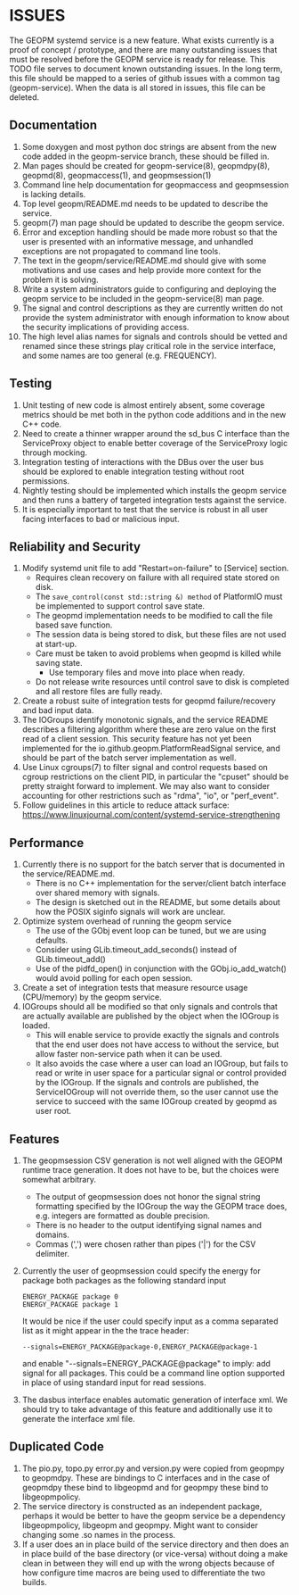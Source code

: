 ISSUES
======

The GEOPM systemd service is a new feature.  What exists currently is
a proof of concept / prototype, and there are many outstanding issues
that must be resolved before the GEOPM service is ready for release.
This TODO file serves to document known outstanding issues.  In the
long term, this file should be mapped to a series of github issues
with a common tag (geopm-service).  When the data is all stored in
issues, this file can be deleted.


Documentation
-------------

1) Some doxygen and most python doc strings are absent from the new
   code added in the geopm-service branch, these should be filled in.
2) Man pages should be created for geopm-service(8), geopmdpy(8),
   geopmd(8), geopmaccess(1), and geopmsession(1)
3) Command line help documentation for geopmaccess and geopmsession is
   lacking details.
4) Top level geopm/README.md needs to be updated to describe the
   service.
5) geopm(7) man page should be updated to describe the geopm service.
6) Error and exception handling should be made more robust so that the
   user is presented with an informative message, and unhandled
   exceptions are not propagated to command line tools.
7) The text in the geopm/service/README.md should give with some
   motivations and use cases and help provide more context for the
   problem it is solving.
8) Write a system administrators guide to configuring and deploying
   the geopm service to be included in the geopm-service(8) man page.
9) The signal and control descriptions as they are currently written
   do not provide the system administrator with enough information to
   know about the security implications of providing access.
10) The high level alias names for signals and controls should be
    vetted and renamed since these strings play critical role in the
    service interface, and some names are too general
    (e.g. FREQUENCY).

Testing
-------

1) Unit testing of new code is almost entirely absent, some coverage
   metrics should be met both in the python code additions and in the
   new C++ code.
2) Need to create a thinner wrapper around the sd_bus C interface than
   the ServiceProxy object to enable better coverage of the
   ServiceProxy logic through mocking.
3) Integration testing of interactions with the DBus over the user bus
   should be explored to enable integration testing without root
   permissions.
4) Nightly testing should be implemented which installs the geopm
   service and then runs a battery of targeted integration tests
   against the service.
5) It is especially important to test that the service is robust in
   all user facing interfaces to bad or malicious input.


Reliability and Security
-------------------------

1) Modify systemd unit file to add "Restart=on-failure" to [Service]
   section.
   - Requires clean recovery on failure with all required state stored
     on disk.
   - The `save_control(const std::string &) method` of PlatformIO must
     be implemented to support control save state.
   - The geopmd implementation needs to be modified to call the file
     based save function.
   - The session data is being stored to disk, but these files are not
     used at start-up.
   - Care must be taken to avoid problems when geopmd is killed while
     saving state.
     + Use temporary files and move into place when ready.
   - Do not release write resources until control save to disk is
     completed and all restore files are fully ready.
2) Create a robust suite of integration tests for geopmd
   failure/recovery and bad input data.
3) The IOGroups identify monotonic signals, and the service README
   describes a filtering algorithm where these are zero value on the
   first read of a client session.  This security feature has not yet
   been implemented for the io.github.geopm.PlatformReadSignal
   service, and should be part of the batch server implementation as
   well.
4) Use Linux cgroups(7) to filter signal and control requests based on
   cgroup restrictions on the client PID, in particular the "cpuset"
   should be pretty straight forward to implement.  We may also want
   to consider accounting for other restrictions such as "rdma", "io",
   or "perf_event".
5) Follow guidelines in this article to reduce attack surface:
   https://www.linuxjournal.com/content/systemd-service-strengthening


Performance
-----------

1) Currently there is no support for the batch server that is
   documented in the service/README.md.
   - There is no C++ implementation for the server/client batch
     interface over shared memory with signals.
   - The design is sketched out in the README, but some details
     about how the POSIX siginfo signals will work are unclear.
2) Optimize system overhead of running the geopm service
   - The use of the GObj event loop can be tuned, but we are using
     defaults.
   - Consider using GLib.timeout_add_seconds() instead of
     GLib.timeout_add()
   - Use of the pidfd_open() in conjunction with the
     GObj.io_add_watch() would avoid polling for each open session.
3) Create a set of integration tests that measure resource usage
   (CPU/memory) by the geopm service.
4) IOGroups should all be modified so that only signals and controls
   that are actually available are published by the object when the
   IOGroup is loaded.
   - This will enable service to provide exactly the signals and
     controls that the end user does not have access to without the
     service, but allow faster non-service path when it can be used.
   - It also avoids the case where a user can load an IOGroup, but
     fails to read or write in user space for a particular signal or
     control provided by the IOGroup.  If the signals and controls are
     published, the ServiceIOGroup will not override them, so the user
     cannot use the service to succeed with the same IOGroup created
     by geopmd as user root.

Features
--------

1) The geopmsession CSV generation is not well aligned with the GEOPM
   runtime trace generation.  It does not have to be, but the choices
   were somewhat arbitrary.
   - The output of geopmsession does not honor the signal string
     formatting specified by the IOGroup the way the GEOPM trace does,
     e.g. integers are formatted as double precision.
   - There is no header to the output identifying signal names and
     domains.
   - Commas (',') were chosen rather than pipes ('|') for the CSV
     delimiter.
2) Currently the user of geopmsession could specify the energy for
   package both packages as the following standard input

       ENERGY_PACKAGE package 0
       ENERGY_PACKAGE package 1

   It would be nice if the user could specify input as a comma
   separated list as it might appear in the the trace header:

       --signals=ENERGY_PACKAGE@package-0,ENERGY_PACKAGE@package-1

   and enable "--signals=ENERGY_PACKAGE@package" to imply: add signal
   for all packages.  This could be a command line option supported in
   place of using standard input for read sessions.
3) The dasbus interface enables automatic generation of interface xml.
   We should try to take advantage of this feature and additionally
   use it to generate the interface xml file.


Duplicated Code
---------------

1) The pio.py, topo.py error.py and version.py were copied from
   geopmpy to geopmdpy.  These are bindings to C interfaces and in the
   case of geopmdpy these bind to libgeopmd and for geopmpy these bind
   to libgeopmpolicy.
2) The service directory is constructed as an independent package,
   perhaps it would be better to have the geopm service be a
   dependency libgeopmpolicy, libgeopm and geopmpy.  Might want to
   consider changing some .so names in the process.
3) If a user does an in place build of the service directory and then
   does an in place build of the base directory (or vice-versa)
   without doing a make clean in between they will end up with the
   wrong objects because of how configure time macros are being used
   to differentiate the two builds.
